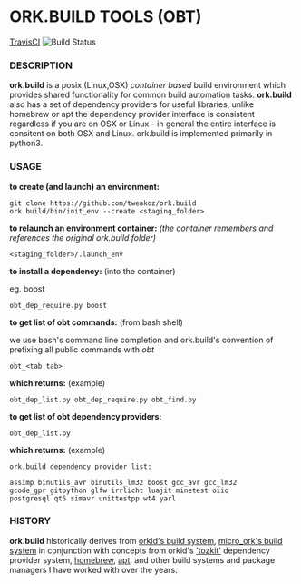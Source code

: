 # ORK.BUILD TOOLS (OBT)

[TravisCI](https://travis-ci.org/tweakoz/ork.build) ![Build Status](https://travis-ci.org/tweakoz/ork.build.svg?branch=master)

### DESCRIPTION

**ork.build** is a posix (Linux,OSX) *container based* build environment which provides shared functionality for common build automation tasks. **ork.build** also has a set of dependency providers for useful libraries, unlike homebrew or apt the dependency provider interface is consistent regardless if you are on OSX or Linux - in general the entire interface is consitent on both OSX and Linux. ork.build is implemented primarily in python3. 


### USAGE

**to create (and launch) an environment:**

```
git clone https://github.com/tweakoz/ork.build 
ork.build/bin/init_env --create <staging_folder>
```


**to relaunch an environment container:**
*(the container remembers and references the original ork.build folder)*

```
<staging_folder>/.launch_env
```

**to install a dependency:** (into the container)

eg. boost
```
obt_dep_require.py boost
```

**to get list of obt commands:** (from bash shell)

we use bash's command line completion and ork.build's convention of prefixing all public commands with *obt*

```
obt_<tab tab>
```

**which returns:** (example)

```
obt_dep_list.py obt_dep_require.py obt_find.py
```



**to get list of obt dependency providers:**

```
obt_dep_list.py
```

**which returns:** (example)


```
ork.build dependency provider list:

assimp binutils_avr binutils_lm32 boost gcc_avr gcc_lm32
gcode_gpr gitpython glfw irrlicht luajit minetest oiio
postgresql qt5 simavr unittestpp wt4 yarl
```
 



### HISTORY

**ork.build** historically derives from [orkid's build system](https://github.com/tweakoz/orkid/tree/master/ork.build), [micro_ork's build system](https://github.com/tweakoz/micro_ork/tree/master/ork.build) in conjunction with concepts from orkid's ['tozkit'](https://github.com/tweakoz/orkid/tree/master/tozkit) dependency provider system, [homebrew](https://brew.sh/), [apt](https://wiki.debian.org/Apt), and other build systems and package managers I have worked with over the years.

